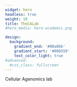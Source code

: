 ```yaml
---
widget: hero
headless: true
weight: 10
title: TheCALab
#hero_media: hero-academic.png

design:
  background:
    gradient_end: '#00a06b'
    gradient_start: '#008559'
    text_color_light: true
#advanced:
  #css_class: fullscreen
---
```


Cellular Agenomics lab

